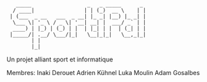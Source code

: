 ```
   _____                  _   _ _____      _ 
  / ____|                | | (_)  __ \    | |
 | (___  _ __   ___  _ __| |_ _| |__) |_ _| |
  \___ \| '_ \ / _ \| '__| __| |  ___/ _` | |
  ____) | |_) | (_) | |  | |_| | |  | (_| | |
 |_____/| .__/ \___/|_|   \__|_|_|   \__,_|_|
        | |                                  
        |_|                                  
```

Un projet alliant sport et informatique

Membres:
Inaki Derouet
Adrien Kühnel
Luka Moulin
Adam Gosalbes
